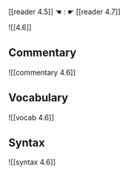 [[reader 4.5]] ☚ : ☛ [[reader 4.7]]

![[4.6]]

## Commentary

![[commentary 4.6]]

## Vocabulary

![[vocab 4.6]]

## Syntax

![[syntax 4.6]]

